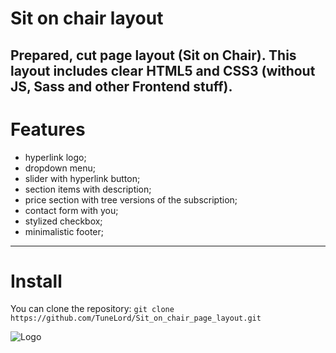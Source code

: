 # Sit on chair layout
Prepared, cut page layout (Sit on Chair). This layout includes clear HTML5 and CSS3 (without JS, Sass and other Frontend stuff). 
---
<strong><h1>Features</h1></strong>
* hyperlink logo;
* dropdown menu;
* slider with hyperlink button;
* section items with description;
* price section with tree versions of the subscription;
* contact form with you;
* stylized checkbox;
* minimalistic footer;
---
<strong><h1>Install</h1></strong>
You can clone the repository: 
`git clone https://github.com/TuneLord/Sit_on_chair_page_layout.git`

![Logo](http://s10.ifotos.pl/mini/Logopng_qwhwxrw.png)
